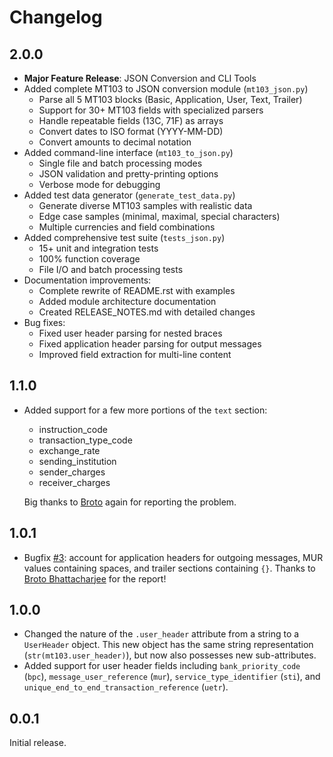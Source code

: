 # Changelog

## 2.0.0

* **Major Feature Release**: JSON Conversion and CLI Tools
* Added complete MT103 to JSON conversion module (`mt103_json.py`)
  * Parse all 5 MT103 blocks (Basic, Application, User, Text, Trailer)
  * Support for 30+ MT103 fields with specialized parsers
  * Handle repeatable fields (13C, 71F) as arrays
  * Convert dates to ISO format (YYYY-MM-DD)
  * Convert amounts to decimal notation
* Added command-line interface (`mt103_to_json.py`)
  * Single file and batch processing modes
  * JSON validation and pretty-printing options
  * Verbose mode for debugging
* Added test data generator (`generate_test_data.py`)
  * Generate diverse MT103 samples with realistic data
  * Edge case samples (minimal, maximal, special characters)
  * Multiple currencies and field combinations
* Added comprehensive test suite (`tests_json.py`)
  * 15+ unit and integration tests
  * 100% function coverage
  * File I/O and batch processing tests
* Documentation improvements:
  * Complete rewrite of README.rst with examples
  * Added module architecture documentation
  * Created RELEASE_NOTES.md with detailed changes
* Bug fixes:
  * Fixed user header parsing for nested braces
  * Fixed application header parsing for output messages
  * Improved field extraction for multi-line content

## 1.1.0

* Added support for a few more portions of the `text` section:

    * instruction_code
    * transaction_type_code
    * exchange_rate
    * sending_institution
    * sender_charges
    * receiver_charges

  Big thanks to [Broto](https://github.com/bbroto06) again for reporting the
  problem.


## 1.0.1

* Bugfix [#3](https://github.com/danielquinn/mt103/issues/3): account for
application headers for outgoing messages, MUR values containing spaces, and
trailer sections containing `{}`.  Thanks to [Broto Bhattacharjee](https://github.com/bbroto06)
for the report!


## 1.0.0

* Changed the nature of the `.user_header` attribute from a string to a
  `UserHeader` object.  This new object has the same string representation
  (`str(mt103.user_header)`), but now also possesses new sub-attributes.
* Added support for user header fields including `bank_priority_code` (`bpc`),
  `message_user_reference` (`mur`), `service_type_identifier` (`sti`), and
  `unique_end_to_end_transaction_reference` (`uetr`).


## 0.0.1

Initial release.
